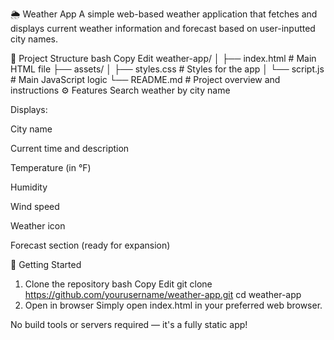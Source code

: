 🌦️ Weather App
A simple web-based weather application that fetches and displays current weather information and forecast based on user-inputted city names.

📁 Project Structure
bash
Copy
Edit
weather-app/
│
├── index.html             # Main HTML file
├── assets/
│   ├── styles.css         # Styles for the app
│   └── script.js          # Main JavaScript logic
└── README.md              # Project overview and instructions
⚙️ Features
Search weather by city name

Displays:

City name

Current time and description

Temperature (in °F)

Humidity

Wind speed

Weather icon

Forecast section (ready for expansion)

🚀 Getting Started
1. Clone the repository
bash
Copy
Edit
git clone https://github.com/yourusername/weather-app.git
cd weather-app
2. Open in browser
Simply open index.html in your preferred web browser.

No build tools or servers required — it's a fully static app!
